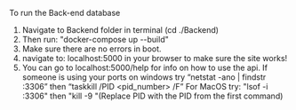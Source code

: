 To run the Back-end database 
1. Navigate to Backend folder in terminal (cd ./Backend)
2. Then run: "docker-compose up --build"
3. Make sure there are no errors in boot.
4. navigate to: localhost:5000 in your browser to make sure the site works!
5. You can go to localhost:5000/help for info on how to use the api.
If someone is using your ports on windows try “netstat -ano | findstr :3306” then “taskkill /PID <pid_number> /F”
For MacOS try: "lsof -i :3306" then "kill -9 <PID>"(Replace PID with the PID from the first command)
